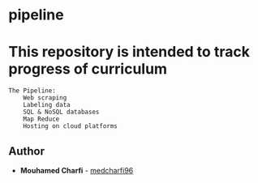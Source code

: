 # pipeline

# This repository is intended to track progress of curriculum
    The Pipeline:
        Web scraping
        Labeling data
        SQL & NoSQL databases
        Map Reduce
        Hosting on cloud platforms

## Author
* **Mouhamed Charfi** - [medcharfi96](https://github.com/medcharfi96)